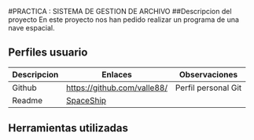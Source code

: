 #PRACTICA : SISTEMA DE GESTION DE ARCHIVO
##Descripcion del proyecto
En este proyecto nos han pedido  realizar un programa de una nave espacial.

## Perfiles  usuario
| Descripcion | Enlaces | Observaciones |
 |--- | --- | ---|
| Github | https://github.com/valle88/ | Perfil personal Git |
|Readme| [SpaceShip](src/SpaceShip.md)

## Herramientas utilizadas
